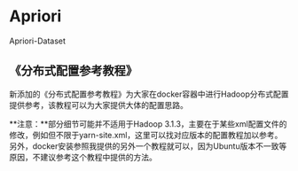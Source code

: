 # Apriori

Apriori-Dataset

## 《分布式配置参考教程》

新添加的《分布式配置参考教程》为大家在docker容器中进行Hadoop分布式配置提供参考，该教程可以为大家提供大体的配置思路。

**注意：**部分细节可能并不适用于Hadoop 3.1.3，主要在于某些xml配置文件的修改，例如但不限于yarn-site.xml，这里可以找对应版本的配置教程加以参考。另外，docker安装参照我提供的另外一个教程就可以，因为Ubuntu版本不一致等原因，不建议参考这个教程中提供的方法。
